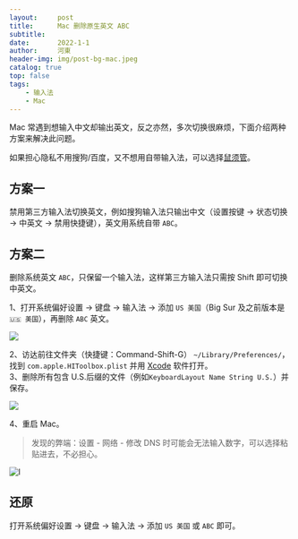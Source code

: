 ```yaml
---
layout:     post
title:      Mac 删除原生英文 ABC
subtitle:   
date:       2022-1-1
author:     河東
header-img: img/post-bg-mac.jpeg
catalog: true
top: false
tags:
    - 输入法
    - Mac
---
```



Mac 常遇到想输入中文却输出英文，反之亦然，多次切换很麻烦，下面介绍两种方案来解决此问题。

如果担心隐私不用搜狗/百度，又不想用自带输入法，可以选择[鼠须管](https://ssnhd.com/2022/01/06/rime/)。

## 方案一

禁用第三方输入法切换英文，例如搜狗输入法只输出中文（设置按键 → 状态切换 → 中英文 → 禁用快捷键），英文用系统自带 `ABC`。

## 方案二

删除系统英文 `ABC`，只保留一个输入法，这样第三方输入法只需按 Shift 即可切换中英文。

1、打开系统偏好设置 → 键盘 → 输入法 → 添加 `US 美国`（Big Sur 及之前版本是 `🇺🇸 美国`），再删除 `ABC` 英文。

![](https://i.imgur.com/qhpNu0q.png)

2、访达前往文件夹（快捷键：Command-Shift-G） `~/Library/Preferences/`，找到 `com.apple.HIToolbox.plist` 并用 [Xcode](https://apps.apple.com/cn/app/xcode/id497799835?mt=12) 软件打开。\
3、删除所有包含 U.S.后缀的文件（例如`KeyboardLayout Name String U.S.`）并保存。

![](https://i.imgur.com/q9xTLLL.png)

4、重启 Mac。

> 发现的弊端：设置 - 网络 - 修改 DNS 时可能会无法输入数字，可以选择粘贴进去，不必担心。

![I](https://i.imgur.com/zoyqOsr.png)
## 还原

打开系统偏好设置 → 键盘 → 输入法 → 添加 `US 美国` 或 `ABC` 即可。